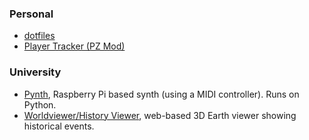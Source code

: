 ### Personal
- [dotfiles](https://github.com/alfrh02/dotfiles)
- [Player Tracker (PZ Mod)](https://github.com/alfrh02/pz-player-tracker)

### University

- [Pynth](https://github.com/alfrh02/pynth), Raspberry Pi based synth (using a MIDI controller). Runs on Python.
- [Worldviewer/History Viewer](https://github.com/alfrh02/worldviewer), web-based 3D Earth viewer showing historical events.

